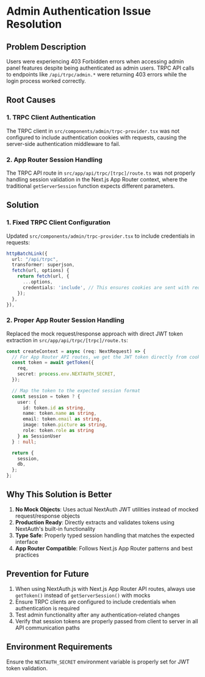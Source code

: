 # Admin Authentication Issue Resolution

## Problem Description

Users were experiencing 403 Forbidden errors when accessing admin panel features despite being authenticated as admin users. TRPC API calls to endpoints like `/api/trpc/admin.*` were returning 403 errors while the login process worked correctly.

## Root Causes

### 1. TRPC Client Authentication
The TRPC client in `src/components/admin/trpc-provider.tsx` was not configured to include authentication cookies with requests, causing the server-side authentication middleware to fail.

### 2. App Router Session Handling
The TRPC API route in `src/app/api/trpc/[trpc]/route.ts` was not properly handling session validation in the Next.js App Router context, where the traditional `getServerSession` function expects different parameters.

## Solution

### 1. Fixed TRPC Client Configuration
Updated `src/components/admin/trpc-provider.tsx` to include credentials in requests:

```typescript
httpBatchLink({
  url: "/api/trpc",
  transformer: superjson,
  fetch(url, options) {
    return fetch(url, {
      ...options,
      credentials: 'include', // This ensures cookies are sent with requests
    });
  },
}),
```

### 2. Proper App Router Session Handling
Replaced the mock request/response approach with direct JWT token extraction in `src/app/api/trpc/[trpc]/route.ts`:

```typescript
const createContext = async (req: NextRequest) => {
  // For App Router API routes, we get the JWT token directly from cookies
  const token = await getToken({ 
    req,
    secret: process.env.NEXTAUTH_SECRET,
  });

  // Map the token to the expected session format
  const session = token ? {
    user: {
      id: token.id as string,
      name: token.name as string,
      email: token.email as string,
      image: token.picture as string,
      role: token.role as string
    } as SessionUser
  } : null;

  return {
    session,
    db,
  };
};
```

## Why This Solution is Better

1. **No Mock Objects**: Uses actual NextAuth JWT utilities instead of mocked request/response objects
2. **Production Ready**: Directly extracts and validates tokens using NextAuth's built-in functionality
3. **Type Safe**: Properly typed session handling that matches the expected interface
4. **App Router Compatible**: Follows Next.js App Router patterns and best practices

## Prevention for Future

1. When using NextAuth.js with Next.js App Router API routes, always use `getToken()` instead of `getServerSession()` with mocks
2. Ensure TRPC clients are configured to include credentials when authentication is required
3. Test admin functionality after any authentication-related changes
4. Verify that session tokens are properly passed from client to server in all API communication paths

## Environment Requirements

Ensure the `NEXTAUTH_SECRET` environment variable is properly set for JWT token validation.